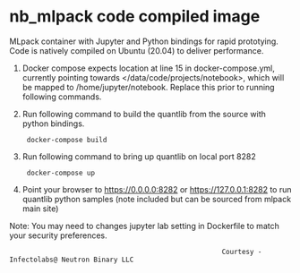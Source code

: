 # nb_mlpack code compiled image

MLpack container with Jupyter and Python bindings for rapid prototying. Code is natively compiled on Ubuntu (20.04) to deliver performance.

1. Docker compose expects location at line 15 in docker-compose.yml, currently pointing towards </data/code/projects/notebook>, which will be mapped to /home/jupyter/notebook. Replace this prior to running following commands.

2. Run following command to build the quantlib from the source with python bindings.

        docker-compose build

3. Run following command to bring up quantlib on local port 8282

        docker-compose up
        
4. Point your browser to https://0.0.0.0:8282 or https://127.0.0.1:8282 to run quantlib python samples (note included but can be sourced from mlpack main site)

Note:  You may need to changes jupyter lab setting in Dockerfile to match your security preferences.       


                                                         Courtesy - Infectolabs@ Neutron Binary LLC
